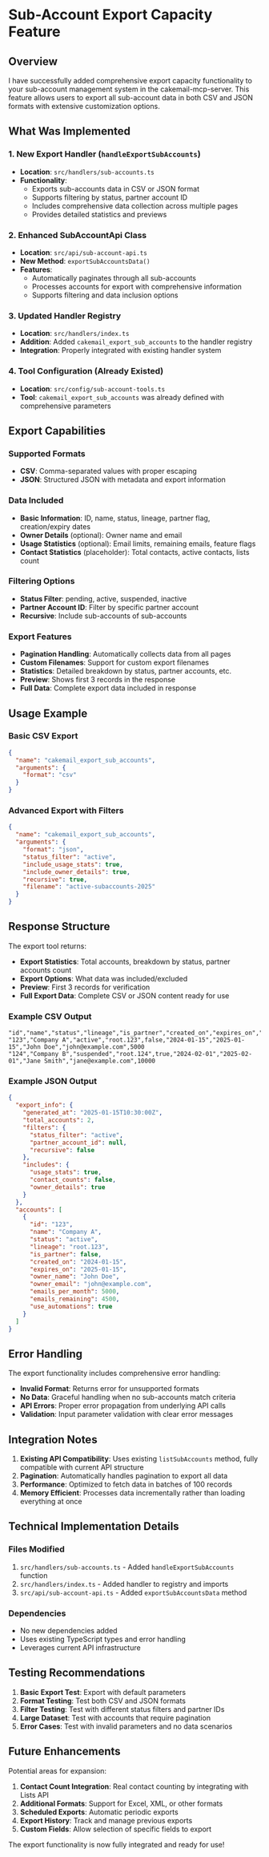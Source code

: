 # Sub-Account Export Capacity Feature

## Overview
I have successfully added comprehensive export capacity functionality to your sub-account management system in the cakemail-mcp-server. This feature allows users to export all sub-account data in both CSV and JSON formats with extensive customization options.

## What Was Implemented

### 1. New Export Handler (`handleExportSubAccounts`)
- **Location**: `src/handlers/sub-accounts.ts`
- **Functionality**: 
  - Exports sub-accounts data in CSV or JSON format
  - Supports filtering by status, partner account ID
  - Includes comprehensive data collection across multiple pages
  - Provides detailed statistics and previews

### 2. Enhanced SubAccountApi Class
- **Location**: `src/api/sub-account-api.ts`
- **New Method**: `exportSubAccountsData()`
- **Features**:
  - Automatically paginates through all sub-accounts
  - Processes accounts for export with comprehensive information
  - Supports filtering and data inclusion options

### 3. Updated Handler Registry
- **Location**: `src/handlers/index.ts`
- **Addition**: Added `cakemail_export_sub_accounts` to the handler registry
- **Integration**: Properly integrated with existing handler system

### 4. Tool Configuration (Already Existed)
- **Location**: `src/config/sub-account-tools.ts`
- **Tool**: `cakemail_export_sub_accounts` was already defined with comprehensive parameters

## Export Capabilities

### Supported Formats
- **CSV**: Comma-separated values with proper escaping
- **JSON**: Structured JSON with metadata and export information

### Data Included
- **Basic Information**: ID, name, status, lineage, partner flag, creation/expiry dates
- **Owner Details** (optional): Owner name and email
- **Usage Statistics** (optional): Email limits, remaining emails, feature flags
- **Contact Statistics** (placeholder): Total contacts, active contacts, lists count

### Filtering Options
- **Status Filter**: pending, active, suspended, inactive
- **Partner Account ID**: Filter by specific partner account
- **Recursive**: Include sub-accounts of sub-accounts

### Export Features
- **Pagination Handling**: Automatically collects data from all pages
- **Custom Filenames**: Support for custom export filenames
- **Statistics**: Detailed breakdown by status, partner accounts, etc.
- **Preview**: Shows first 3 records in the response
- **Full Data**: Complete export data included in response

## Usage Example

### Basic CSV Export
```json
{
  "name": "cakemail_export_sub_accounts",
  "arguments": {
    "format": "csv"
  }
}
```

### Advanced Export with Filters
```json
{
  "name": "cakemail_export_sub_accounts",
  "arguments": {
    "format": "json",
    "status_filter": "active",
    "include_usage_stats": true,
    "include_owner_details": true,
    "recursive": true,
    "filename": "active-subaccounts-2025"
  }
}
```

## Response Structure

The export tool returns:
- **Export Statistics**: Total accounts, breakdown by status, partner accounts count
- **Export Options**: What data was included/excluded
- **Preview**: First 3 records for verification
- **Full Export Data**: Complete CSV or JSON content ready for use

### Example CSV Output
```csv
"id","name","status","lineage","is_partner","created_on","expires_on","owner_name","owner_email","emails_per_month"
"123","Company A","active","root.123",false,"2024-01-15","2025-01-15","John Doe","john@example.com",5000
"124","Company B","suspended","root.124",true,"2024-02-01","2025-02-01","Jane Smith","jane@example.com",10000
```

### Example JSON Output
```json
{
  "export_info": {
    "generated_at": "2025-01-15T10:30:00Z",
    "total_accounts": 2,
    "filters": {
      "status_filter": "active",
      "partner_account_id": null,
      "recursive": false
    },
    "includes": {
      "usage_stats": true,
      "contact_counts": false,
      "owner_details": true
    }
  },
  "accounts": [
    {
      "id": "123",
      "name": "Company A",
      "status": "active",
      "lineage": "root.123",
      "is_partner": false,
      "created_on": "2024-01-15",
      "expires_on": "2025-01-15",
      "owner_name": "John Doe",
      "owner_email": "john@example.com",
      "emails_per_month": 5000,
      "emails_remaining": 4500,
      "use_automations": true
    }
  ]
}
```

## Error Handling

The export functionality includes comprehensive error handling:
- **Invalid Format**: Returns error for unsupported formats
- **No Data**: Graceful handling when no sub-accounts match criteria
- **API Errors**: Proper error propagation from underlying API calls
- **Validation**: Input parameter validation with clear error messages

## Integration Notes

1. **Existing API Compatibility**: Uses existing `listSubAccounts` method, fully compatible with current API structure
2. **Pagination**: Automatically handles pagination to export all data
3. **Performance**: Optimized to fetch data in batches of 100 records
4. **Memory Efficient**: Processes data incrementally rather than loading everything at once

## Technical Implementation Details

### Files Modified
1. `src/handlers/sub-accounts.ts` - Added `handleExportSubAccounts` function
2. `src/handlers/index.ts` - Added handler to registry and imports
3. `src/api/sub-account-api.ts` - Added `exportSubAccountsData` method

### Dependencies
- No new dependencies added
- Uses existing TypeScript types and error handling
- Leverages current API infrastructure

## Testing Recommendations

1. **Basic Export Test**: Export with default parameters
2. **Format Testing**: Test both CSV and JSON formats
3. **Filter Testing**: Test with different status filters and partner IDs
4. **Large Dataset**: Test with accounts that require pagination
5. **Error Cases**: Test with invalid parameters and no data scenarios

## Future Enhancements

Potential areas for expansion:
1. **Contact Count Integration**: Real contact counting by integrating with Lists API
2. **Additional Formats**: Support for Excel, XML, or other formats
3. **Scheduled Exports**: Automatic periodic exports
4. **Export History**: Track and manage previous exports
5. **Custom Fields**: Allow selection of specific fields to export

The export functionality is now fully integrated and ready for use!
